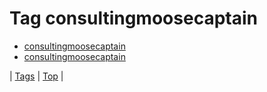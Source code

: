 <!--
title: Tag consultingmoosecaptain
date: 2020-06-28T15:26:59.462Z
tags:
-->
# Tag consultingmoosecaptain

 * [consultingmoosecaptain](79356220070.md)
 * [consultingmoosecaptain](80727580865.md)

| [Tags](tags.md) | [Top](index.md) |
